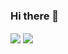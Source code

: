 ### Hi there 👋

<!--
**eyslce/eyslce** is a ✨ _special_ ✨ repository because its `README.md` (this file) appears on your GitHub profile.

Here are some ideas to get you started:

- 🔭 I’m currently working on ...
- 🌱 I’m currently learning ...
- 👯 I’m looking to collaborate on ...
- 🤔 I’m looking for help with ...
- 💬 Ask me about ...
- 📫 How to reach me: ...
- 😄 Pronouns: ...
- ⚡ Fun fact: ...
-->

<!--
[![Top Langs](https://github-readme-stats.vercel.app/api/top-langs/?username=eyslce)](https://github.com/anuraghazra/github-readme-stats)

[![Anurag's GitHub stats](https://github-readme-stats.vercel.app/api?username=eyslce&show_icons=true)](https://github.com/anuraghazra/github-readme-stats) -->


<img align="center" src="https://github-readme-stats.vercel.app/api/top-langs/?username=eyslce&show_icons=true&count_private=true" />

<img align="center" src="https://github-readme-stats.vercel.app/api/?username=eyslce&show_icons=true&count_private=true&include_all_commits=true" />
